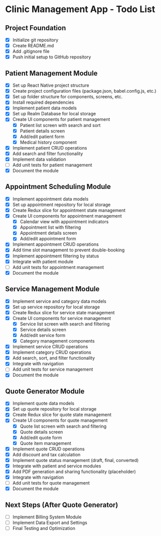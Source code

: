 # Clinic Management App - Todo List

## Project Foundation
- [x] Initialize git repository
- [x] Create README.md
- [x] Add .gitignore file
- [x] Push initial setup to GitHub repository

## Patient Management Module
- [x] Set up React Native project structure
- [x] Create project configuration files (package.json, babel.config.js, etc.)
- [x] Set up folder structure for components, screens, etc.
- [x] Install required dependencies
- [x] Implement patient data models
- [x] Set up Realm Database for local storage
- [x] Create UI components for patient management
  - [x] Patient list screen with search and sort
  - [x] Patient details screen
  - [x] Add/edit patient form
  - [x] Medical history component
- [x] Implement patient CRUD operations
- [x] Add search and filter functionality
- [x] Implement data validation
- [ ] Add unit tests for patient management
- [x] Document the module

## Appointment Scheduling Module
- [x] Implement appointment data models
- [x] Set up appointment repository for local storage
- [x] Create Redux slice for appointment state management
- [x] Create UI components for appointment management
  - [x] Calendar view with appointment indicators
  - [x] Appointment list with filtering
  - [x] Appointment details screen
  - [x] Add/edit appointment form
- [x] Implement appointment CRUD operations
- [x] Add time slot management to prevent double-booking
- [x] Implement appointment filtering by status
- [x] Integrate with patient module
- [ ] Add unit tests for appointment management
- [x] Document the module

## Service Management Module
- [x] Implement service and category data models
- [x] Set up service repository for local storage
- [x] Create Redux slice for service state management
- [x] Create UI components for service management
  - [x] Service list screen with search and filtering
  - [x] Service details screen
  - [x] Add/edit service form
  - [x] Category management components
- [x] Implement service CRUD operations
- [x] Implement category CRUD operations
- [x] Add search, sort, and filter functionality
- [x] Integrate with navigation
- [ ] Add unit tests for service management
- [x] Document the module

## Quote Generator Module
- [x] Implement quote data models
- [x] Set up quote repository for local storage
- [x] Create Redux slice for quote state management
- [x] Create UI components for quote management
  - [x] Quote list screen with search and filtering
  - [x] Quote details screen
  - [x] Add/edit quote form
  - [x] Quote item management
- [x] Implement quote CRUD operations
- [x] Add discount and tax calculation
- [x] Implement quote status management (draft, final, converted)
- [x] Integrate with patient and service modules
- [x] Add PDF generation and sharing functionality (placeholder)
- [x] Integrate with navigation
- [ ] Add unit tests for quote management
- [x] Document the module

## Next Steps (After Quote Generator)
- [ ] Implement Billing System Module
- [ ] Implement Data Export and Settings
- [ ] Final Testing and Optimization

